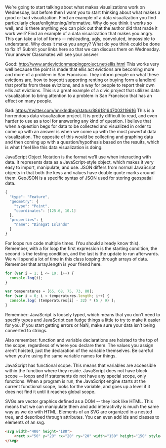 We’re going to start talking about what makes visualizations work on Wednesday, but before then I want you to start thinking about what makes a good or bad visualization. Find an example of a data visualization you find particularly clear/enlightening/informative. Why do you think it works so well, and is there anything you can pick out that the author did that made it work well? Find an example of a data visualization that makes you angry. This can take a lot of forms -- misleading, ugly, convoluted, impossible to understand. Why does it make you angry? What do you think could be done to fix it? Submit your links here so that we can discuss them on Wednesday.
Your answer
Classmates will see your answer

Good: http://www.antievictionmappingproject.net/ellis.html
This works very well because the point is made that ellis act evictions are becoming more and more of a problem in San Francisco. They inform people on what these evictions are, how to boycott supporting renting or buying form a landlord that profits from these evictions, and a way for people to report their own ellis act evictions. This is a great example of a civic project that utilizes data visualization to bring attention to a problem in San Francisco that has an effect on many people.

Bad: https://twitter.com/hnrklndbrg/status/886181647003119616
This is a horrendous data visualization project. It is pretty difficult to read, and even harder to use as a tool for answering any kind of question. I believe that when a question begs for data to be collected and visualized in order to come up with an answer is when we come up with the most powerful data visualization. The opposite of this would be collecting and graphing data and then coming up with a question/hypothesis based on the results, which is what I feel like this data visualization is doing.

JavaScript Object Notation is the format we’ll use when interacting with data. It represents data as a JavaScript-style object, which makes it very easy to import, manipulate, and use. JSON differs from normal JavaScript objects in that both the keys and values have double quote marks around them.
GeoJSON is a specific syntax of JSON used for storing geospatial data.

```JavaScript
{
  "type": "Feature",
  "geometry": {
    "type": "Point",
    "coordinates": [125.6, 10.1]
  },
  "properties": {
    "name": "Dinagat Islands"
  }
}
```

For loops run code multiple times. (You should already know this). Remember, with a for loop the first expression is the starting condition, the second is the testing condition, and the last is the update to run afterwards.
We will spend a lot of time in this class looping through arrays of data. Remember that array.length is your friend here.

```JavaScript
for (var i = 1; i <= 10; i++) {
  console.log(i);
}

var temperatures = [65, 68, 75, 73, 80];
for (var i = 0; i < temperatures.length; i++) {
  console.log( (temperatures[i] - 32) * (5 / 9) );
}
```

Remember: JavaScript is loosely typed, which means that you don’t need to specify types and JavaScript can fudge things a little to try to make it easier for you. If you start getting errors or NaN, make sure your data isn’t being converted to strings.

Also remember: function and variable declarations are hoisted to the top of the scope, regardless of where you declare them. The values you assign aren’t hoisted, just the declaration of the variable themselves. Be careful when you’re using the same variable names for things.

JavaScript has functional scope. This means that variables are accessible within the function where they reside. JavaScript does not have block scope -- loops and if statements do not have any special scope, only functions.
When a program is run, the JavaScript engine starts at the current functional scope, looks for the variable, and goes up a level if it does not find it until it reaches global scope.

SVGs are vector graphics defined as a DOM -- they look like HTML. This means that we can manipulate them and add interactivity is much the same way as we do with HTML. Elements of an SVG are organized in a nested tree, and described through attributes. You can even add ids and classes to elements of an svg.

```html
<svg width="400" height="180">
	<rect x="50" y="20" rx="20" ry="20" width="150" height="150" style="fill:red;stroke:black;stroke-width:5;opacity:0.5" />
</svg>
```
